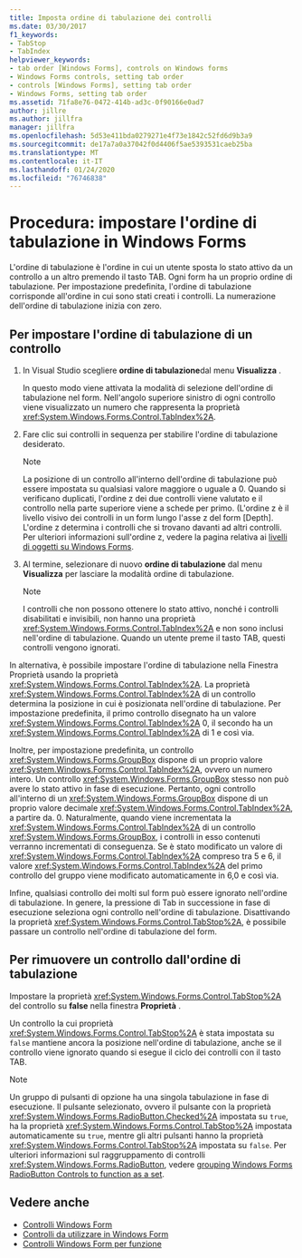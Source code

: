 ```yaml
---
title: Imposta ordine di tabulazione dei controlli
ms.date: 03/30/2017
f1_keywords:
- TabStop
- TabIndex
helpviewer_keywords:
- tab order [Windows Forms], controls on Windows forms
- Windows Forms controls, setting tab order
- controls [Windows Forms], setting tab order
- Windows Forms, setting tab order
ms.assetid: 71fa8e76-0472-414b-ad3c-0f90166e0ad7
author: jillre
ms.author: jillfra
manager: jillfra
ms.openlocfilehash: 5d53e411bda0279271e4f73e1842c52fd6d9b3a9
ms.sourcegitcommit: de17a7a0a37042f0d4406f5ae5393531caeb25ba
ms.translationtype: MT
ms.contentlocale: it-IT
ms.lasthandoff: 01/24/2020
ms.locfileid: "76746838"
---
```

# <a name="how-to-set-the-tab-order-on-windows-forms"></a>Procedura: impostare l'ordine di tabulazione in Windows Forms

L'ordine di tabulazione è l'ordine in cui un utente sposta lo stato attivo da un controllo a un altro premendo il tasto TAB. Ogni form ha un proprio ordine di tabulazione. Per impostazione predefinita, l'ordine di tabulazione corrisponde all'ordine in cui sono stati creati i controlli. La numerazione dell'ordine di tabulazione inizia con zero.

## <a name="to-set-the-tab-order-of-a-control"></a>Per impostare l'ordine di tabulazione di un controllo

1. In Visual Studio scegliere **ordine di tabulazione**dal menu **Visualizza** .

   In questo modo viene attivata la modalità di selezione dell'ordine di tabulazione nel form. Nell'angolo superiore sinistro di ogni controllo viene visualizzato un numero che rappresenta la proprietà <xref:System.Windows.Forms.Control.TabIndex%2A>.

2. Fare clic sui controlli in sequenza per stabilire l'ordine di tabulazione desiderato.

   > [!NOTE]
   > La posizione di un controllo all'interno dell'ordine di tabulazione può essere impostata su qualsiasi valore maggiore o uguale a 0. Quando si verificano duplicati, l'ordine z dei due controlli viene valutato e il controllo nella parte superiore viene a schede per primo. (L'ordine z è il livello visivo dei controlli in un form lungo l'asse z del form [Depth]. L'ordine z determina i controlli che si trovano davanti ad altri controlli. Per ulteriori informazioni sull'ordine z, vedere la pagina relativa ai [livelli di oggetti su Windows Forms](how-to-layer-objects-on-windows-forms.md).

3. Al termine, selezionare di nuovo **ordine di tabulazione** dal menu **Visualizza** per lasciare la modalità ordine di tabulazione.

   > [!NOTE]
   > I controlli che non possono ottenere lo stato attivo, nonché i controlli disabilitati e invisibili, non hanno una proprietà <xref:System.Windows.Forms.Control.TabIndex%2A> e non sono inclusi nell'ordine di tabulazione. Quando un utente preme il tasto TAB, questi controlli vengono ignorati.

In alternativa, è possibile impostare l'ordine di tabulazione nella Finestra Proprietà usando la proprietà <xref:System.Windows.Forms.Control.TabIndex%2A>. La proprietà <xref:System.Windows.Forms.Control.TabIndex%2A> di un controllo determina la posizione in cui è posizionata nell'ordine di tabulazione. Per impostazione predefinita, il primo controllo disegnato ha un valore <xref:System.Windows.Forms.Control.TabIndex%2A> 0, il secondo ha un <xref:System.Windows.Forms.Control.TabIndex%2A> di 1 e così via.

Inoltre, per impostazione predefinita, un controllo <xref:System.Windows.Forms.GroupBox> dispone di un proprio valore <xref:System.Windows.Forms.Control.TabIndex%2A>, ovvero un numero intero. Un controllo <xref:System.Windows.Forms.GroupBox> stesso non può avere lo stato attivo in fase di esecuzione. Pertanto, ogni controllo all'interno di un <xref:System.Windows.Forms.GroupBox> dispone di un proprio valore decimale <xref:System.Windows.Forms.Control.TabIndex%2A>, a partire da. 0. Naturalmente, quando viene incrementata la <xref:System.Windows.Forms.Control.TabIndex%2A> di un controllo <xref:System.Windows.Forms.GroupBox>, i controlli in esso contenuti verranno incrementati di conseguenza. Se è stato modificato un valore di <xref:System.Windows.Forms.Control.TabIndex%2A> compreso tra 5 e 6, il valore <xref:System.Windows.Forms.Control.TabIndex%2A> del primo controllo del gruppo viene modificato automaticamente in 6,0 e così via.

Infine, qualsiasi controllo dei molti sul form può essere ignorato nell'ordine di tabulazione. In genere, la pressione di Tab in successione in fase di esecuzione seleziona ogni controllo nell'ordine di tabulazione. Disattivando la proprietà <xref:System.Windows.Forms.Control.TabStop%2A>, è possibile passare un controllo nell'ordine di tabulazione del form.

## <a name="to-remove-a-control-from-the-tab-order"></a>Per rimuovere un controllo dall'ordine di tabulazione

Impostare la proprietà <xref:System.Windows.Forms.Control.TabStop%2A> del controllo su **false** nella finestra **Proprietà** .

Un controllo la cui proprietà <xref:System.Windows.Forms.Control.TabStop%2A> è stata impostata su `false` mantiene ancora la posizione nell'ordine di tabulazione, anche se il controllo viene ignorato quando si esegue il ciclo dei controlli con il tasto TAB.

> [!NOTE]
> Un gruppo di pulsanti di opzione ha una singola tabulazione in fase di esecuzione. Il pulsante selezionato, ovvero il pulsante con la proprietà <xref:System.Windows.Forms.RadioButton.Checked%2A> impostata su `true`, ha la proprietà <xref:System.Windows.Forms.Control.TabStop%2A> impostata automaticamente su `true`, mentre gli altri pulsanti hanno la proprietà <xref:System.Windows.Forms.Control.TabStop%2A> impostata su `false`. Per ulteriori informazioni sul raggruppamento di controlli <xref:System.Windows.Forms.RadioButton>, vedere [grouping Windows Forms RadioButton Controls to function as a set](how-to-group-windows-forms-radiobutton-controls-to-function-as-a-set.md).

## <a name="see-also"></a>Vedere anche

- [Controlli Windows Form](index.md)
- [Controlli da utilizzare in Windows Form](controls-to-use-on-windows-forms.md)
- [Controlli Windows Form per funzione](windows-forms-controls-by-function.md)
